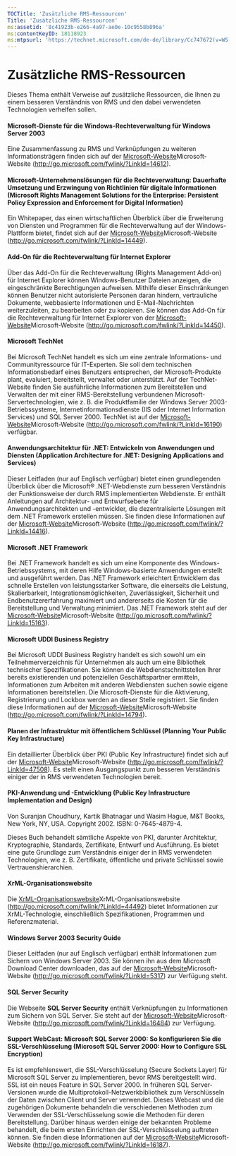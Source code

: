 ```yaml
---
TOCTitle: 'Zusätzliche RMS-Ressourcen'
Title: 'Zusätzliche RMS-Ressourcen'
ms:assetid: '8c41923b-e266-4a97-ae0e-10c9558b896a'
ms:contentKeyID: 18118923
ms:mtpsurl: 'https://technet.microsoft.com/de-de/library/Cc747672(v=WS.10)'
---
```


Zusätzliche RMS-Ressourcen
==========================

Dieses Thema enthält Verweise auf zusätzliche Ressourcen, die Ihnen zu einem besseren Verständnis von RMS und den dabei verwendeten Technologien verhelfen sollen.

#### Microsoft-Dienste für die Windows-Rechteverwaltung für Windows Server 2003

Eine Zusammenfassung zu RMS und Verknüpfungen zu weiteren Informationsträgern finden sich auf der [Microsoft-Website](http://go.microsoft.com/fwlink/?linkid=14612)Microsoft-Website (http://go.microsoft.com/fwlink/?LinkId=14612).

#### Microsoft-Unternehmenslösungen für die Rechteverwaltung: Dauerhafte Umsetzung und Erzwingung von Richtlinien für digitale Informationen (Microsoft Rights Management Solutions for the Enterprise: Persistent Policy Expression and Enforcement for Digital Information)

Ein Whitepaper, das einen wirtschaftlichen Überblick über die Erweiterung von Diensten und Programmen für die Rechteverwaltung auf der Windows-Plattform bietet, findet sich auf der [Microsoft-Website](http://go.microsoft.com/fwlink/?linkid=14449)Microsoft-Website (http://go.microsoft.com/fwlink/?LinkId=14449).

#### Add-On für die Rechteverwaltung für Internet Explorer

Über das Add-On für die Rechteverwaltung (Rights Management Add-on) für Internet Explorer können Windows-Benutzer Dateien anzeigen, die eingeschränkte Berechtigungen aufweisen. Mithilfe dieser Einschränkungen können Benutzer nicht autorisierte Personen daran hindern, vertrauliche Dokumente, webbasierte Informationen und E-Mail-Nachrichten weiterzuleiten, zu bearbeiten oder zu kopieren. Sie können das Add-On für die Rechteverwaltung für Internet Explorer von der [Microsoft-Website](http://go.microsoft.com/fwlink/?linkid=14450)Microsoft-Website (http://go.microsoft.com/fwlink/?LinkId=14450).

#### Microsoft TechNet

Bei Microsoft TechNet handelt es sich um eine zentrale Informations- und Communityressource für IT-Experten. Sie soll dem technischen Informationsbedarf eines Benutzers entsprechen, der Microsoft-Produkte plant, evaluiert, bereitstellt, verwaltet oder unterstützt. Auf der TechNet-Website finden Sie ausführliche Informationen zum Bereitstellen und Verwalten der mit einer RMS-Bereitstellung verbundenen Microsoft-Servertechnologien, wie z. B. die Produktfamilie der Windows Server 2003-Betriebssysteme, Internetinformationsdienste (IIS oder Internet Information Services) und SQL Server 2000. TechNet ist auf der [Microsoft-Website](http://go.microsoft.com/fwlink/?linkid=16190)Microsoft-Website (http://go.microsoft.com/fwlink/?LinkId=16190) verfügbar.

#### Anwendungsarchitektur für .NET: Entwickeln von Anwendungen und Diensten (Application Architecture for .NET: Designing Applications and Services)

Dieser Leitfaden (nur auf Englisch verfügbar) bietet einen grundlegenden Überblick über die Microsoft® .NET-Webdienste zum besseren Verständnis der Funktionsweise der durch RMS implementierten Webdienste. Er enthält Anleitungen auf Architektur- und Entwurfsebene für Anwendungsarchitekten und -entwickler, die dezentralisierte Lösungen mit dem .NET Framework erstellen müssen. Sie finden diese Informationen auf der [Microsoft-Website](http://go.microsoft.com/fwlink/?linkid=14416)Microsoft-Website (http://go.microsoft.com/fwlink/?LinkId=14416).

#### Microsoft .NET Framework

Bei .NET Framework handelt es sich um eine Komponente des Windows-Betriebssystems, mit deren Hilfe Windows-basierte Anwendungen erstellt und ausgeführt werden. Das .NET Framework erleichtert Entwicklern das schnelle Erstellen von leistungsstarker Software, die einerseits die Leistung, Skalierbarkeit, Integrationsmöglichkeiten, Zuverlässigkeit, Sicherheit und Endbenutzererfahrung maximiert und andererseits die Kosten für die Bereitstellung und Verwaltung minimiert. Das .NET Framework steht auf der [Microsoft-Website](http://go.microsoft.com/fwlink/?linkid=15163)Microsoft-Website (http://go.microsoft.com/fwlink/?LinkId=15163).

#### Microsoft UDDI Business Registry

Bei Microsoft UDDI Business Registry handelt es sich sowohl um ein Teilnehmerverzeichnis für Unternehmen als auch um eine Bibliothek technischer Spezifikationen. Sie können die Webdienstschnittstellen Ihrer bereits existierenden und potenziellen Geschäftspartner ermitteln, Informationen zum Arbeiten mit anderen Webdiensten suchen sowie eigene Informationen bereitstellen. Die Microsoft-Dienste für die Aktivierung, Registrierung und Lockbox werden an dieser Stelle registriert. Sie finden diese Informationen auf der [Microsoft-Website](http://go.microsoft.com/fwlink/?linkid=14794)Microsoft-Website (http://go.microsoft.com/fwlink/?LinkId=14794).

#### Planen der Infrastruktur mit öffentlichem Schlüssel (Planning Your Public Key Infrastructure)

Ein detaillierter Überblick über PKI (Public Key Infrastructure) findet sich auf der [Microsoft-Website](http://go.microsoft.com/fwlink/?linkid=47508)Microsoft-Website (http://go.microsoft.com/fwlink/?LinkId=47508). Es stellt einen Ausgangspunkt zum besseren Verständnis einiger der in RMS verwendeten Technologien bereit.

#### PKI-Anwendung und -Entwicklung (Public Key Infrastructure Implementation and Design)

Von Suranjan Choudhury, Kartik Bhatnagar und Wasim Hague, M&T Books, New York, NY, USA. Copyright 2002. ISBN: 0-7645-4879-4.

Dieses Buch behandelt sämtliche Aspekte von PKI, darunter Architektur, Kryptographie, Standards, Zertifikate, Entwurf und Ausführung. Es bietet eine gute Grundlage zum Verständnis einiger der in RMS verwendeten Technologien, wie z. B. Zertifikate, öffentliche und private Schlüssel sowie Vertrauenshierarchien.

#### XrML-Organisationswebsite

Die [XrML-Organisationswebsite](http://go.microsoft.com/fwlink/?linkid=44492)XrML-Organisationswebsite (http://go.microsoft.com/fwlink/?LinkId=44492) bietet Informationen zur XrML-Technologie, einschließlich Spezifikationen, Programmen und Referenzmaterial.

#### Windows Server 2003 Security Guide

Dieser Leitfaden (nur auf Englisch verfügbar) enthält Informationen zum Sichern von Windows Server 2003. Sie können ihn aus dem Microsoft Download Center downloaden, das auf der [Microsoft-Website](http://go.microsoft.com/fwlink/?linkid=5317)Microsoft-Website (http://go.microsoft.com/fwlink/?LinkId=5317) zur Verfügung steht.

#### SQL Server Security

Die Webseite **SQL Server Security** enthält Verknüpfungen zu Informationen zum Sichern von SQL Server. Sie steht auf der [Microsoft-Website](http://go.microsoft.com/fwlink/?linkid=16484)Microsoft-Website (http://go.microsoft.com/fwlink/?LinkId=16484) zur Verfügung.

#### Support WebCast: Microsoft SQL Server 2000: So konfigurieren Sie die SSL-Verschlüsselung (Microsoft SQL Server 2000: How to Configure SSL Encryption)

Es ist empfehlenswert, die SSL-Verschlüsselung (Secure Sockets Layer) für Microsoft SQL Server zu implementieren, bevor RMS bereitgestellt wird. SSL ist ein neues Feature in SQL Server 2000. In früheren SQL Server-Versionen wurde die Multiprotokoll-Netzwerkbibliothek zum Verschlüsseln der Daten zwischen Client und Server verwendet. Dieses Webcast und die zugehörigen Dokumente behandeln die verschiedenen Methoden zum Verwenden der SSL-Verschlüsselung sowie die Methoden für deren Bereitstellung. Darüber hinaus werden einige der bekannten Probleme behandelt, die beim ersten Einrichten der SSL-Verschlüsselung auftreten können. Sie finden diese Informationen auf der [Microsoft-Website](http://go.microsoft.com/fwlink/?linkid=16187)Microsoft-Website (http://go.microsoft.com/fwlink/?LinkId=16187).